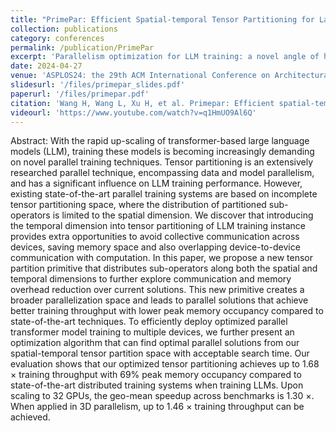 ```yaml
---
title: "PrimePar: Efficient Spatial-temporal Tensor Partitioning for Large Transformer Model Training"
collection: publications
category: conferences
permalink: /publication/PrimePar
excerpt: 'Parallelism optimization for LLM training: a novel angle of hiding communication latency'
date: 2024-04-27
venue: 'ASPLOS24: the 29th ACM International Conference on Architectural Support for Programming Languages and Operating Systems'
slidesurl: '/files/primepar_slides.pdf'
paperurl: '/files/primepar.pdf'
citation: 'Wang H, Wang L, Xu H, et al. Primepar: Efficient spatial-temporal tensor partitioning for large transformer model training[C]//Proceedings of the 29th ACM International Conference on Architectural Support for Programming Languages and Operating Systems, Volume 3. 2024: 801-817.'
videourl: 'https://www.youtube.com/watch?v=q1HmUO9Al6Q'
---
```

Abstract:
With the rapid up-scaling of transformer-based large language models (LLM), training these models is becoming increasingly demanding on novel parallel training techniques. Tensor partitioning is an extensively researched parallel technique, encompassing data and model parallelism, and has a significant influence on LLM training performance. However, existing state-of-the-art parallel training systems are based on incomplete tensor partitioning space, where the distribution of partitioned sub-operators is limited to the spatial dimension. We discover that introducing the temporal dimension into tensor partitioning of LLM training instance provides extra opportunities to avoid collective communication across devices, saving memory space and also overlapping device-to-device communication with computation. In this paper, we propose a new tensor partition primitive that distributes sub-operators along both the spatial and temporal dimensions to further explore communication and memory overhead reduction over current solutions. This new primitive creates a broader parallelization space and leads to parallel solutions that achieve better training throughput with lower peak memory occupancy compared to state-of-the-art techniques. To efficiently deploy optimized parallel transformer model training to multiple devices, we further present an optimization algorithm that can find optimal parallel solutions from our spatial-temporal tensor partition space with acceptable search time. Our evaluation shows that our optimized tensor partitioning achieves up to 1.68 × training throughput with 69% peak memory occupancy compared to state-of-the-art distributed training systems when training LLMs. Upon scaling to 32 GPUs, the geo-mean speedup across benchmarks is 1.30 ×. When applied in 3D parallelism, up to 1.46 × training throughput can be achieved.